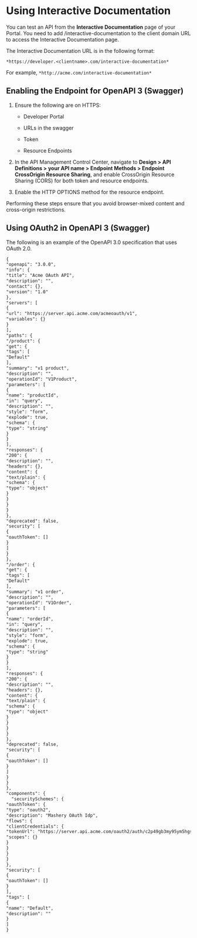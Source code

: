 ﻿---
sidebar_position: 5
---

# Using Interactive Documentation

<head>
  <meta name="guidename" content="API Management"/>
  <meta name="context" content="GUID-2ba8028d-1b34-4225-a189-542a6b631264"/>
</head>

You can test an API from the **Interactive Documentation** page of your Portal. You need to add /interactive-documentation to the client domain URL to access the Interactive Documentation page. 

The Interactive Documentation URL is in the following format: 

`*https://developer.<clientname>.com/interactive-documentation*`

For example, `*http://acme.com/interactive-documentation*`

## Enabling the Endpoint for OpenAPI 3 (Swagger)

1. Ensure the following are on HTTPS: 

   - Developer Portal 

   - URLs in the swagger 

   - Token 

   - Resource Endpoints 

2. In the API Management Control Center, navigate to **Design > API Definitions > your API name > Endpoint Methods > Endpoint CrossOrigin Resource Sharing**, and enable CrossOrigin Resource Sharing (CORS) for both token and resource endpoints. 

3. Enable the HTTP OPTIONS method for the resource endpoint. 

Performing these steps ensure that you avoid browser-mixed content and cross-origin restrictions. 

## Using OAuth2 in OpenAPI 3 (Swagger)

The following is an example of the OpenAPI 3.0 specification that uses OAuth 2.0. 

```xml
{
"openapi": "3.0.0",
"info": {
"title": "Acme OAuth API",
"description": "",
"contact": {},
"version": "1.0"
},
"servers": [
{
"url": "https://server.api.acme.com/acmeoauth/v1",
"variables": {}
}
],
"paths": {
"/product": {
"get": {
"tags": [
"Default"
],
"summary": "v1 product",
"description": "",
"operationId": "V1Product",
"parameters": [
{
"name": "productId",
"in": "query",
"description": "",
"style": "form",
"explode": true,
"schema": {
"type": "string"
}
}
],
"responses": {
"200": {
"description": "",
"headers": {},
"content": {
"text/plain": {
"schema": {
"type": "object"
}
}
}
}
},
"deprecated": false,
"security": [
{
"oauthToken": []
}
]
}
},
"/order": {
"get": {
"tags": [
"Default"
],
"summary": "v1 order",
"description": "",
"operationId": "V1Order",
"parameters": [
{
"name": "orderId",
"in": "query",
"description": "",
"style": "form",
"explode": true,
"schema": {
"type": "string"
}
}
],
"responses": {
"200": {
"description": "",
"headers": {},
"content": {
"text/plain": {
"schema": {
"type": "object"
}
}
}
}
},
"deprecated": false,
"security": [
{
"oauthToken": []
}
]
}
}
},
"components": {
  "securitySchemes": {
"oauthToken": {
"type": "oauth2",
"description": "Mashery OAuth Idp",
"flows": {
"clientCredentials": {
"tokenUrl": "https://server.api.acme.com/oauth2/auth/c2p49gb3my95ym5hgsxf9wav",
"scopes": {}
}
}
}
}
},
"security": [
{
"oauthToken": []
}
],
"tags": [
{
"name": "Default",
"description": ""
}
]
}
```





